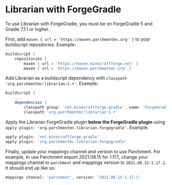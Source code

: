 # Librarian with ForgeGradle

To use Librarian with ForgeGradle, you must be on ForgeGradle 5 and Gradle 7.1.1 or higher.

First, add `maven { url = 'https://maven.parchmentmc.org' }` to your buildscript repositories.
Example:
```groovy
buildscript {
    repositories {
        maven { url = 'https://maven.minecraftforge.net' }
        maven { url = 'https://maven.parchmentmc.org' }
```

Add Librarian as a buildscript dependency with `classpath 'org.parchmentmc:librarian:1.+'`.
Example:
```groovy
buildscript {
    ...
    dependencies {
        classpath group: 'net.minecraftforge.gradle', name: 'ForgeGradle', version: '5.1.+', changing: true
        classpath 'org.parchmentmc:librarian:1.+'
```

Apply the Librarian ForgeGradle plugin **below the ForgeGradle plugin** using `apply plugin: 'org.parchmentmc.librarian.forgegradle'`.
Example:
```groovy
apply plugin: 'net.minecraftforge.gradle'
apply plugin: 'org.parchmentmc.librarian.forgegradle'
```

Finally, update your mappings channel and version to use Parchment.
For example, to use Parchment export 2021.08.15 for 1.17.1, change your mappings channel to `parchment` and mappings version to `2021.08.15-1.17.1`.
It should end up like so:
```groovy
mappings channel: 'parchment', version: '2021.08.15-1.17.1'
```